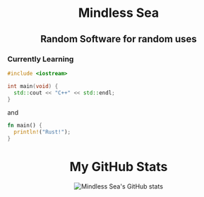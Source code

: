 <h1 align="center">Mindless Sea</h1>
<h2 align="center">Random Software for random uses</h2>

<h3>Currently Learning</h3>

```cpp
#include <iostream>

int main(void) {
  std::cout << "C++" << std::endl;
}
```

and

```rs
fn main() {
  println!("Rust!");
}
```

<div align="center">
 
  <h1>My GitHub Stats</h1>
  
  ![Mindless Sea's GitHub stats](https://github-readme-stats.vercel.app/api?username=mindlesssea&theme=transparent&show_icons=true)
  
</div>
